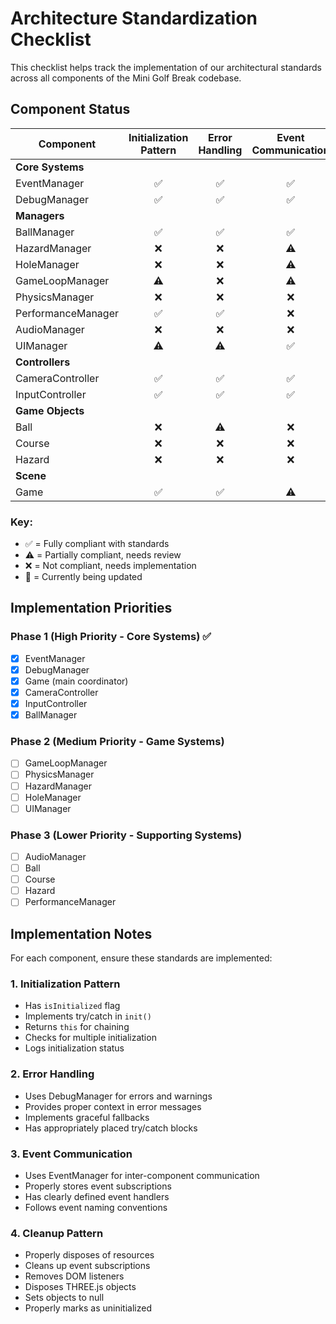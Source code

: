 # Architecture Standardization Checklist

This checklist helps track the implementation of our architectural standards across all components of the Mini Golf Break codebase.

## Component Status

| Component | Initialization Pattern | Error Handling | Event Communication | Cleanup | Complete |
|-----------|:----------------------:|:--------------:|:-------------------:|:-------:|:--------:|
| **Core Systems** |
| EventManager | ✅ | ✅ | ✅ | ✅ | ✅ |
| DebugManager | ✅ | ✅ | ✅ | ✅ | ✅ |
| **Managers** |
| BallManager | ✅ | ✅ | ✅ | ✅ | ✅ |
| HazardManager | ❌ | ❌ | ⚠️ | ❌ | ❌ |
| HoleManager | ❌ | ❌ | ⚠️ | ❌ | ❌ |
| GameLoopManager | ⚠️ | ❌ | ⚠️ | ❌ | ❌ |
| PhysicsManager | ❌ | ❌ | ❌ | ❌ | ❌ |
| PerformanceManager | ✅ | ✅ | ❌ | ✅ | ⚠️ |
| AudioManager | ❌ | ❌ | ❌ | ❌ | ❌ |
| UIManager | ⚠️ | ⚠️ | ✅ | ❌ | ❌ |
| **Controllers** |
| CameraController | ✅ | ✅ | ✅ | ✅ | ✅ |
| InputController | ✅ | ✅ | ✅ | ✅ | ✅ |
| **Game Objects** |
| Ball | ❌ | ⚠️ | ❌ | ❌ | ❌ |
| Course | ❌ | ❌ | ❌ | ❌ | ❌ |
| Hazard | ❌ | ❌ | ❌ | ❌ | ❌ |
| **Scene** |
| Game | ✅ | ✅ | ⚠️ | ⚠️ | ⚠️ |

### Key:
- ✅ = Fully compliant with standards
- ⚠️ = Partially compliant, needs review
- ❌ = Not compliant, needs implementation
- 🔄 = Currently being updated

## Implementation Priorities

### Phase 1 (High Priority - Core Systems) ✅
- [x] EventManager
- [x] DebugManager
- [x] Game (main coordinator)
- [x] CameraController
- [x] InputController
- [x] BallManager

### Phase 2 (Medium Priority - Game Systems)
- [ ] GameLoopManager
- [ ] PhysicsManager
- [ ] HazardManager
- [ ] HoleManager
- [ ] UIManager

### Phase 3 (Lower Priority - Supporting Systems)
- [ ] AudioManager
- [ ] Ball
- [ ] Course
- [ ] Hazard 
- [ ] PerformanceManager

## Implementation Notes

For each component, ensure these standards are implemented:

### 1. Initialization Pattern
- Has `isInitialized` flag
- Implements try/catch in `init()`
- Returns `this` for chaining
- Checks for multiple initialization
- Logs initialization status

### 2. Error Handling
- Uses DebugManager for errors and warnings
- Provides proper context in error messages
- Implements graceful fallbacks
- Has appropriately placed try/catch blocks

### 3. Event Communication
- Uses EventManager for inter-component communication
- Properly stores event subscriptions
- Has clearly defined event handlers
- Follows event naming conventions

### 4. Cleanup Pattern
- Properly disposes of resources
- Cleans up event subscriptions
- Removes DOM listeners
- Disposes THREE.js objects
- Sets objects to null
- Properly marks as uninitialized 